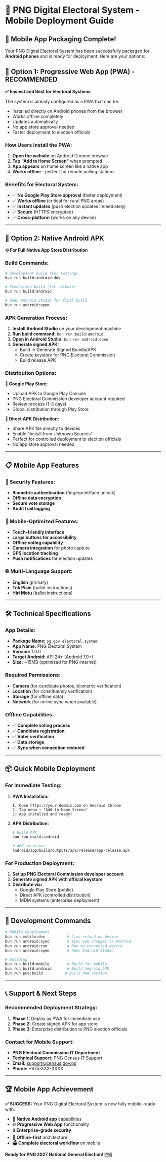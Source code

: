 # 📱 PNG Digital Electoral System - Mobile Deployment Guide

## 🎯 Mobile App Packaging Complete!

Your PNG Digital Electoral System has been successfully packaged for **Android phones** and is ready for deployment. Here are your options:

## 🚀 Option 1: Progressive Web App (PWA) - RECOMMENDED

**✅ Easiest and Best for Electoral Systems**

The system is already configured as a PWA that can be:
- Installed directly on Android phones from the browser
- Works offline completely
- Updates automatically
- No app store approval needed
- Faster deployment to election officials

### **How Users Install the PWA:**

1. **Open the website** on Android Chrome browser
2. **Tap "Add to Home Screen"** when prompted
3. **App appears** on home screen like a native app
4. **Works offline** - perfect for remote polling stations

### **Benefits for Electoral System:**
- ✅ **No Google Play Store approval** (faster deployment)
- ✅ **Works offline** (critical for rural PNG areas)
- ✅ **Instant updates** (push election updates immediately)
- ✅ **Secure** (HTTPS encrypted)
- ✅ **Cross-platform** (works on any device)

---

## 🤖 Option 2: Native Android APK

**⚙️ For Full Native App Store Distribution**

### **Build Commands:**

```bash
# Development build (for testing)
bun run build:android-dev

# Production build (for release)
bun run build:android

# Open Android Studio for final build
bun run android:open
```

### **APK Generation Process:**

1. **Install Android Studio** on your development machine
2. **Run build command:** `bun run build:android`
3. **Open in Android Studio:** `bun run android:open`
4. **Generate signed APK:**
   - Build → Generate Signed Bundle/APK
   - Create keystore for PNG Electoral Commission
   - Build release APK

### **Distribution Options:**

**🏪 Google Play Store:**
- Upload APK to Google Play Console
- PNG Electoral Commission developer account required
- Review process (1-3 days)
- Global distribution through Play Store

**📱 Direct APK Distribution:**
- Share APK file directly to devices
- Enable "Install from Unknown Sources"
- Perfect for controlled deployment to election officials
- No app store approval needed

---

## 📋 Mobile App Features

### **🔐 Security Features:**
- **Biometric authentication** (fingerprint/face unlock)
- **Offline data encryption**
- **Secure vote storage**
- **Audit trail logging**

### **📱 Mobile-Optimized Features:**
- **Touch-friendly interface**
- **Large buttons for accessibility**
- **Offline voting capability**
- **Camera integration** for photo capture
- **GPS location tracking**
- **Push notifications** for election updates

### **🌐 Multi-Language Support:**
- **English** (primary)
- **Tok Pisin** (ballot instructions)
- **Hiri Motu** (ballot instructions)

---

## 🛠️ Technical Specifications

### **App Details:**
- **Package Name:** `pg.gov.electoral.system`
- **App Name:** PNG Electoral System
- **Version:** 1.0.0
- **Target Android:** API 24+ (Android 7.0+)
- **Size:** ~15MB (optimized for PNG internet)

### **Required Permissions:**
- **Camera** (for candidate photos, biometric verification)
- **Location** (for constituency verification)
- **Storage** (for offline data)
- **Network** (for online sync when available)

### **Offline Capabilities:**
- ✅ **Complete voting process**
- ✅ **Candidate registration**
- ✅ **Voter verification**
- ✅ **Data storage**
- ✅ **Sync when connection restored**

---

## 📦 Quick Mobile Deployment

### **For Immediate Testing:**

1. **PWA Installation:**
   ```
   1. Open https://your-domain.com on Android Chrome
   2. Tap menu → "Add to Home Screen"
   3. App installed and ready!
   ```

2. **APK Distribution:**
   ```bash
   # Build APK
   bun run build:android

   # APK location:
   android/app/build/outputs/apk/release/app-release.apk
   ```

### **For Production Deployment:**

1. **Set up PNG Electoral Commission developer account**
2. **Generate signed APK with official keystore**
3. **Distribute via:**
   - Google Play Store (public)
   - Direct APK (controlled distribution)
   - MDM systems (enterprise deployment)

---

## 🔧 Development Commands

```bash
# Mobile development
bun run mobile:dev          # Live reload on device
bun run android:sync        # Sync web changes to Android
bun run android:run         # Run on connected device
bun run android:open        # Open Android Studio

# Building
bun run build:mobile        # Build for mobile
bun run build:android       # Build Android APK
bun run pwa:build          # Build PWA version
```

---

## 📞 Support & Next Steps

### **Recommended Deployment Strategy:**

1. **Phase 1:** Deploy as PWA for immediate use
2. **Phase 2:** Create signed APK for app store
3. **Phase 3:** Enterprise distribution to PNG election officials

### **Contact for Mobile Support:**
- **PNG Electoral Commission IT Department**
- **Technical Support:** PNG Census IT Support
- **Email:** support@census.gov.pg
- **Phone:** +675-XXX-XXXX

---

## 🏆 Mobile App Achievement

**✅ SUCCESS:** Your PNG Digital Electoral System is now fully mobile-ready with:

- 📱 **Native Android app** capabilities
- 🌐 **Progressive Web App** functionality
- 🔒 **Enterprise-grade security**
- 📶 **Offline-first** architecture
- 🗳️ **Complete electoral workflow** on mobile

**Ready for PNG 2027 National General Election! 🇵🇬**
